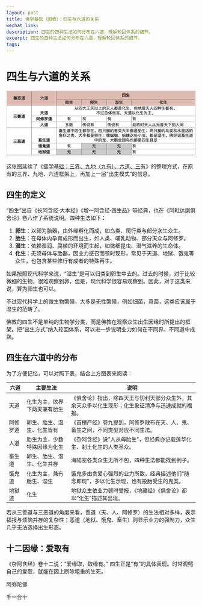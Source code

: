 ```yaml
---
layout: post
title: 佛学基础（图表）：四生与六道的关系
wechat_link: 
description: 四生的四种生法如何分布在六道，理解轮回体系的细节。
excerpt: 四生的四种生法如何分布在六道，理解轮回体系的细节。
tags:
---
```


# 四生与六道的关系

![四生x六道](../images/2025-10-05-22-06-52.png)

这张图延续了《[佛学基础：三界、九地（九有）、六道、三有](https://mp.weixin.qq.com/s/7IAI5TzicGvcp6uo1XwrrQ)》的整理方式，在原有的三界、九地、六道框架上，再加上一层“出生模式”的信息。

## 四生的定义

“四生”出自《长阿含经·大本经》《增一阿含经·四生品》等经典，也在《阿毗达磨俱舍论》卷八作了系统说明。四种生法如下：

1. **卵生**：以卵为胎器，由外缘孵化而成，如鸟类、爬行类与部分水生众生。
2. **胎生**：在母体内孕育成形而出生，如人类、哺乳动物、部分天众与阿修罗。
3. **湿生**：依赖湿润、腐植的环境而生起，如微细昆虫、湿气滋养的生命体。
4. **化生**：无须母体与胎器，因业力感召而顿时现形，常见于天道、地狱、饿鬼等众生，也包含某些修行有成者的特殊再生。

如果按照现代科学来说，“湿生”是可以归类到卵生中去的。过去的时候，对于比较微细的生物，很难观察到卵，但是，现代科学很容易观察到。因此，对于这类来说，算为卵生也可以。

不过现代科学上的微生物繁殖，大多是无性繁殖，例如细菌，真菌，这类应该属于湿生的范畴了。

佛教的四生不是单纯的生物学分类，而是佛教在观察众生出生因缘时所提出的框架。把“出生方式”纳入轮回体系，可以进一步说明业力如何在不同界、不同道中成熟。

## 四生在六道中的分布

为了方便记忆，可以对照下表，结合上方图表来阅读：

| 六道 | 主要生法 | 说明 |
| --- | --- | --- |
| 天道 | 化生为主，欲界下两天兼有胎生 | 《俱舍论》指出，除四天王与忉利天部分众生外，其余天众多以化生现形；化生象征清净与迅速成就的福报。 |
| 阿修罗道 | 卵生、胎生、湿生、化生皆有 | 《首楞严经》卷九提到，阿修罗散布在天、人、鬼、畜生之间，不同类型对应不同生法。 |
| 人道 | 胎生为主，少数特殊因缘为化生 | 《杂阿含经》说“人从母胎生”，但经典亦记载莲华化生、刹土化生的人类圣众。 |
| 畜生道 | 卵生、胎生、湿生、化生并存 | 海陆空各类众生无所不包，四种生法都能找到例子。 |
| 饿鬼道 | 化生为主，兼有胎生、湿生 | 饿鬼多由贪爱心强烈的业力所致，经典描述他们“随念即现”，多以化生示现，也有投胎受生的鬼类。 |
| 地狱道 | 化生 | 地狱众生依业力顿时受报，《地藏经》《俱舍论》都以“化生”描述其出现。 |

若从三善道与三恶道的角度来看，善道（天、人、阿修罗）的生法相对多样，表示福报与烦恼并存的复杂性；恶道（地狱、饿鬼、畜生）则显示业力的强制力，众生几乎无法选择出生形态。

## 十二因缘：爱取有

《杂阿含经》卷十二说：“爱缘取，取缘有。” 四生正是“有”的具体表现。时常观照自己的爱取，就能在因上断除粗重的生死。

阿弥陀佛

千一合十

